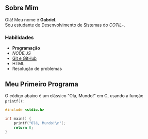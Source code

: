 ## Sobre Mim

Olá! Meu nome é **Gabriel**.  
Sou estudante de Desenvolvimento de Sistemas do *COTIL*-.

### Habilidades

- **Programação**  
- *NODE.JS*  
- [Git e GitHub](https://docs.github.com/)  
- HTML  
- Resolução de problemas  

## Meu Primeiro Programa

O código abaixo é um clássico "Olá, Mundo!" em C, usando a função `printf()`:

```c
#include <stdio.h>

int main() {
    printf("Olá, Mundo!\n");
    return 0;
}

